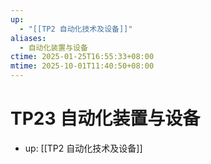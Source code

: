 ```yaml
---
up:
  - "[[TP2 自动化技术及设备]]"
aliases:
  - 自动化装置与设备
ctime: 2025-01-25T16:55:33+08:00
mtime: 2025-10-01T11:40:50+08:00
---
```


# TP23 自动化装置与设备

- up: [[TP2 自动化技术及设备]]
